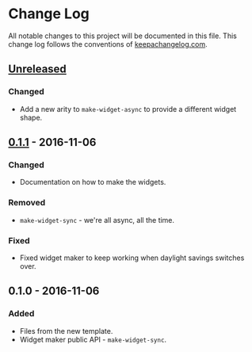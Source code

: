 # Change Log
All notable changes to this project will be documented in this file. This change log follows the conventions of [keepachangelog.com](http://keepachangelog.com/).

## [Unreleased]
### Changed
- Add a new arity to `make-widget-async` to provide a different widget shape.

## [0.1.1] - 2016-11-06
### Changed
- Documentation on how to make the widgets.

### Removed
- `make-widget-sync` - we're all async, all the time.

### Fixed
- Fixed widget maker to keep working when daylight savings switches over.

## 0.1.0 - 2016-11-06
### Added
- Files from the new template.
- Widget maker public API - `make-widget-sync`.

[Unreleased]: https://github.com/your-name/illithid/compare/0.1.1...HEAD
[0.1.1]: https://github.com/your-name/illithid/compare/0.1.0...0.1.1

